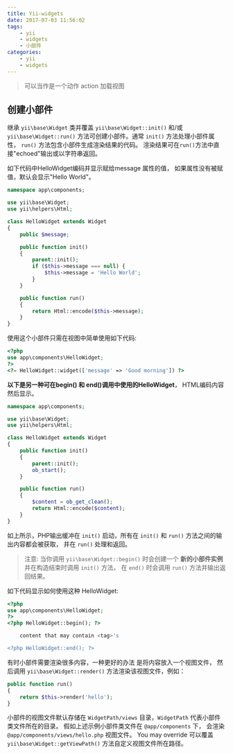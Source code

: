 ```yaml
---
title: Yii-widgets
date: 2017-07-03 11:56:02
tags:
	- yii
	- widgets
	- 小部件
categories:
    - yii
    - widgets
---
```


> 可以当作是一个动作 action 加载视图   

## 创建小部件
继承 `yii\base\Widget` 类并覆盖 `yii\base\Widget::init()` 和/或 `yii\base\Widget::run()` 方法可创建小部件。通常 `init()` 方法处理小部件属性， `run()` 方法包含小部件生成渲染结果的代码。 渲染结果可在`run()`方法中直接"echoed"输出或以字符串返回。

如下代码中HelloWidget编码并显示赋给message 属性的值， 如果属性没有被赋值，默认会显示"Hello World"。
```php
namespace app\components;

use yii\base\Widget;
use yii\helpers\Html;

class HelloWidget extends Widget
{
    public $message;

    public function init()
    {
        parent::init();
        if ($this->message === null) {
            $this->message = 'Hello World';
        }
    }

    public function run()
    {
        return Html::encode($this->message);
    }
}
```
使用这个小部件只需在视图中简单使用如下代码:
```php
<?php
use app\components\HelloWidget;
?>
<?= HelloWidget::widget(['message' => 'Good morning']) ?>
```

**以下是另一种可在begin() 和 end()调用中使用的HelloWidget**， HTML编码内容然后显示。
```php
namespace app\components;

use yii\base\Widget;
use yii\helpers\Html;

class HelloWidget extends Widget
{
    public function init()
    {
        parent::init();
        ob_start();
    }

    public function run()
    {
        $content = ob_get_clean();
        return Html::encode($content);
    }
}
```
如上所示，PHP输出缓冲在 `init()` 启动，所有在 `init()` 和 `run()` 方法之间的输出内容都会被获取， 并在 `run()` 处理和返回。

> 注意: 当你调用 `yii\base\Widget::begin()` 时会创建一个 **新的小部件实例** 并在构造结束时调用 `init()` 方法， 在 `end()` 时会调用 `run()` 方法并输出返回结果。  

如下代码显示如何使用这种 HelloWidget:
```php
<?php
use app\components\HelloWidget;
?>
<?php HelloWidget::begin(); ?>

    content that may contain <tag>'s

<?php HelloWidget::end(); ?>
```

有时小部件需要渲染很多内容，一种更好的办法 是将内容放入一个视图文件， 然后调用 `yii\base\Widget::render()` 方法渲染该视图文件，例如：
```php
public function run()
{
    return $this->render('hello');
}
```
小部件的视图文件默认存储在 `WidgetPath/views` 目录，`WidgetPath` 代表小部件类文件所在的目录。 假如上述示例小部件类文件在 `@app/components` 下， 会渲染 `@app/components/views/hello.php` 视图文件。 You may override 可以覆盖 `yii\base\Widget::getViewPath()` 方法自定义视图文件所在路径。

